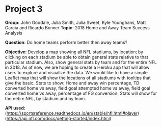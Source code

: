 # Project 3
**Group:** John Goodale, Julia Smith, Julia Sweet, Kyle Younghans, Matt Garcia and Ricardo Bonner
**Topic:** 2018 Home and Away Team Success Analysis<br>

**Question:** Do home teams perform better then away teams?<br>

**Objective:** Develop a map showing all NFL stadiums, by location; by clicking on each stadium be able to obtain general stats relative to that particular stadium. Also, show general stats by team and for the entire NFL in 2018.
As of now, we are hoping to create a Heroku app that will allow users to explore and visualize the data. We would like to have a simple Leaflet map that will show the locations of all stadiums with tooltips that give the basic.
Stats to show: Home and away win percentage, TD converted home vs away, field goal attempted home vs away, field goal converted home vs away, percentage of FG conversion. Stats will show for the netire NFL, by stadium and by team.<br>

**API used:** <br>
(https://sportsreference.readthedocs.io/en/stable/nfl.html#player)<br>
(https://api.nfl.com/docs/getting-started/index.html)
